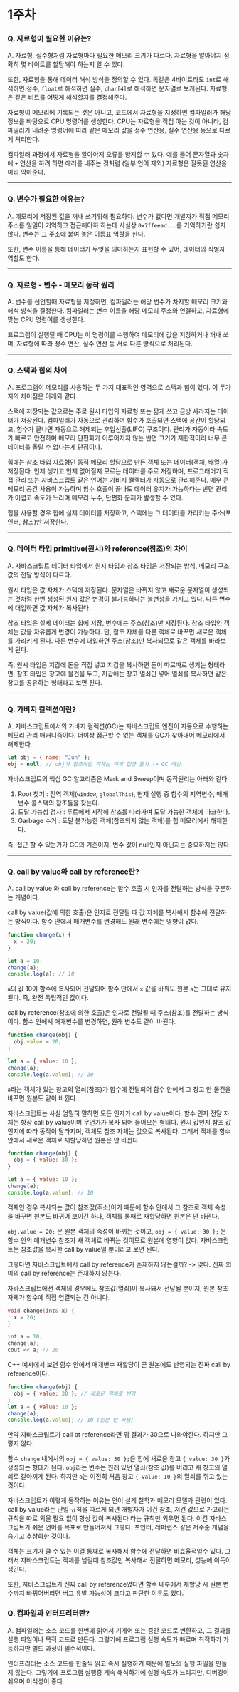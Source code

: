 # 1주차

### Q. 자료형이 필요한 이유는?

A. 자료형, 실수형처럼 자료형마다 필요한 메모리 크기가 다르다. 자료형을 알아야지 정확히 몇 바이트를 할당해야 하는지 알 수 있다.

또한, 자료형을 통해 데이터 해석 방식을 정의할 수 있다. 똑같은 4바이트라도 `int`로 해석하면 정수, `float`로 해석하면 실수, `char[4]`로 해석하면 문자열로 보게된다. 자료형은 같은 비트를 어떻게 해석할지를 결정해준다.

자료형이 메모리에 기록되는 것은 아니고, 코드에서 자료형을 지정하면 컴파일러가 해당 정보를 바탕으로 CPU 명령어를 생성한다. CPU는 자료형을 직접 아는 것이 아니라, 컴파일러가 내려준 명령어에 따라 같은 메모리 값을 정수 연산용, 실수 연산용 등으로 다르게 처리한다.

컴파일러 과정에서 자료형을 알아야지 오류를 방지할 수 있다. 예를 들어 문자열과 숫자에 `+` 연산을 하려 하면 에러를 내주는 것처럼 (일부 언어 제외) 자료형은 잘못된 연산을 미리 막아준다.

---

### Q. 변수가 필요한 이유는?

A. 메모리에 저장된 값을 꺼내 쓰기위해 필요하다. 변수가 없다면 개발자가 직접 메모리 주소를 일일이 기억하고 접근해야하 하는데 사실상 `0x7ffeead...`를 기억하기란 쉽지 않다. 변수는 그 주소에 붙여 놓은 이름표 역할을 한다.

또한, 변수 이름을 통해 데이터가 무엇을 의미하는지 표현할 수 있어, 데이터의 식별자 역할도 한다.

---

### Q. 자료형 - 변수 - 메모리 동작 원리

A. 변수를 선언할때 자료형을 지정하면, 컴파일러는 해당 변수가 차지할 메모리 크기와 해석 방식을 결정한다. 컴파일러는 변수 이름을 해당 메모리 주소와 연결하고, 자료형에 맞는 CPU 명령어를 생성한다.

프로그램이 실행될 때 CPU는 이 명령어를 수행하여 메모리에 값을 저장하거나 꺼내 쓰며, 자료형에 따라 정수 연산, 실수 연산 등 서로 다른 방식으로 처리된다.

---

### Q. 스택과 힙의 차이

A. 프로그램이 메모리를 사용하는 두 가지 대표적인 영역으로 스택과 힙이 있다. 이 두가지의 차이점은 아래와 같다.

스택에 저장되는 값으로는 주로 원시 타입의 자료형 또는 짧게 쓰고 금방 사라지는 데이터가 저장된다. 컴파일러가 자동으로 관리하며 함수가 호출되면 스택에 공간이 할당되고, 함수가 끝나면 자동으로 해제되는 후입선출(LIFO) 구조이다. 관리가 자동이라 속도가 빠르고 안전하며 메모리 단편화가 이루어지지 않는 반면 크기가 제한적이라 너무 큰 데이터를 올릴 수 없다는게 단점이다.

힙에는 참조 타입 자료형인 동적 메모리 할당으로 만든 객체 또는 데이터(객체, 배열)가 저장된다. 언제 생기고 언제 없어질지 모르는 데이터를 주로 저장하며, 프로그래머가 직접 관리 또는 자바스크립트 같은 언어는 가비지 컬렉터가 자동으로 관리해준다. 매우 큰 메모리 공간 사용이 가능하며 함수 호출이 끝나도 데이터 유지가 가능하다는 반면 관리가 어렵고 속도가 느리며 메모리 누수, 단편화 문제가 발생할 수 있다.

힙을 사용할 경우 힙에 실제 데이터를 저장하고, 스택에는 그 데이터를 가리키는 주소(포인터, 참조)만 저장한다.

---

### Q. 데이터 타입 primitive(원시)와 reference(참조)의 차이

A. 자바스크립트 데이터 타입에서 원시 타입과 참조 타임은 저장되는 방식, 메모리 구조, 값의 전달 방식이 다르다.

원시 타입은 값 자체가 스택에 저장된다. 문자열은 바뀌지 않고 새로운 문자열이 생성되는 것처럼 한번 생성된 원시 값은 변경이 불가능하다는 불변성을 가지고 있다. 다른 변수에 대입하면 값 자체가 복사된다.

참조 타입은 실제 데이터는 힙에 저장, 변수에는 주소(참조)만 저장된다. 참조 타입인 객체는 값을 자유롭게 변경이 가능하다. 단, 참조 자체를 다른 객체로 바꾸면 새로운 객체를 가리키게 된다. 다른 변수에 대입하면 주소(참조)만 복사되므로 같은 객체를 바라보게 된다.

즉, 원시 타입은 지갑에 돈을 직접 넣고 지갑을 복사하면 돈이 따로따로 생기는 형태라면, 참조 타입은 창고에 물건을 두고, 지갑에는 창고 열쇠만 넣어 열쇠를 복사하면 같은 창고를 공유하는 형태라고 보면 된다.

---

### Q. 가비지 컬렉션이란?

A. 자바스크립트에서의 가바지 컬렉션(GC)는 자바스크립트 엔진이 자동으로 수행하는 메모리 관리 매커니즘이다. 더이상 접근할 수 없는 객체를 GC가 찾아내어 메모리에서 해제한다.

```javascript
let obj = { name: "Jun" };
obj = null; // obj가 참조하던 객체는 이제 접근 불가 -> GC 대상
```

자바스크립트의 핵심 GC 알고리즘은 Mark and Sweep이며 동작원리는 아래와 같다

1. Root 찾기 : 전역 객체(`window`, `globalThis`), 현재 실행 중 함수의 지역변수, 매개변수 콜스택의 참조들을 찾는다.
2. 도달 가능성 검사 : 루트에서 시작해 참조를 따라가며 도달 가능한 객체에 마크한다.
3. Garbage 수거 : 도달 불가능한 객체(참조되지 않는 객체)를 힙 메모리에서 해제한다.

즉, 접근 할 수 있는가가 GC의 기준이지, 변수 값이 null인지 아닌지는 중요하지는 않다.

---

### Q. call by value와 call by reference란?

A. call by value 와 call by reference는 함수 호출 시 인자를 전달하는 방식을 구분하는 개념이다.

call by value(값에 의한 호출)은 인자로 전달될 때 값 자체를 복사해서 함수에 전달하는 방식이다. 함수 안에서 매개변수를 변경해도 원래 변수에는 영향이 없다.

```javascript
function change(x) {
  x = 20;
}

let a = 10;
change(a);
console.log(a); // 10
```

`a`의 값 10이 함수에 복사되어 전달되어 함수 안에서 `x` 값을 바꿔도 원본 `a`는 그대로 유지된다. 즉, 완전 독립적인 값이다.

call by reference(참조에 의한 호출)은 인자로 전달될 때 주소(참조)를 전달하는 방식이다. 함수 안에서 매개변수를 변경하면, 원래 변수도 같이 바뀐다.

```javascript
function change(obj) {
  obj.value = 20;
}

let a = { value: 10 };
change(a);
console.log(a.value); // 20
```

`a`라는 객체가 있는 창고의 열쇠(참조)가 함수에 전달되어 함수 안에서 그 창고 안 물건을 바꾸면 원본도 같이 바뀐다.

자바스크립트는 사실 엄밀히 말하면 모든 인자가 call by value이다. 함수 인자 전달 자체는 항상 call by value이며 무언가가 복사 되어 들어오는 형태다. 원시 값인지 참조 값인지에 따라 동작이 달라지며, 객체도 참조 자체는 값으로 복사된다. 그래서 객체를 함수 안에서 새로운 객체로 재할당하면 원본은 안 바뀐다.

```javascript
function change(obj) {
  obj = { value: 30 };
}

let a = { value: 10 };
change(a);
console.log(a.value); // 10
```

객체인 경우 복사되는 값이 참조값(주소)이기 때문에 함수 안에서 그 참조로 객체 속성을 바꾸면 원본도 바뀌어 보이긴 하나, 객체를 통째로 재할당하면 원본은 안 바뀐다.

`obj.value = 20;` 은 원본 객체의 속성이 바뀌는 것이고, `obj = { value: 30 };` 은 함수 안의 매개변수 참조가 새 객체로 바뀌는 것이므로 원본에 영향이 없다. 자바스크립트는 참조값을 복사한 call by value일 뿐이라고 보면 된다.

그렇다면 자바스크립트에서 call by reference가 존재하지 않는걸까? -> 맞다. 진짜 의미의 call by reference는 존재하지 않는다.

자바스크립트에선 객체의 경우에도 참조값(열쇠)이 복사돼서 전달될 뿐이지, 원본 참조 자체가 함수에 직접 연결되는 건 아니다.

```cpp
void change(int& x) {
  x = 20;
}

int a = 10;
change(a);
cout << a; // 20
```

C++ 예시에서 보면 함수 안에서 매개변수 재할당이 곧 원본에도 반영되는 진짜 call by reference이다.

```javascript
function change(obj) {
  obj = { value: 30 }; // 새로운 객체로 변경
}
let a = { value: 10 };
change(a);
console.log(a.value); // 10 (원본 안 바뀜)
```

만약 자바스크립트가 call bt reference라면 위 결과가 30으로 나와야한다. 하지만 그렇지 않다.

함수 `change` 내에서의 `obj = { value: 30 };`은 힙에 새로운 창고 `{ value: 30 }`가 생성되는 형태가 된다. `obj`라는 변수는 원래 있던 열쇠(참조 값)를 버리고 새 창고의 열쇠로 갈아끼게 된다. 하지만 `a`는 여전히 처음 창고 `{ value: 10 }`의 열쇠를 쥐고 있는 것이다.

자바스크립트가 이렇게 동작하는 이유는 언어 설계 철학과 메모리 모델과 관련이 있다. call by value라는 단일 규칙을 따르게 되면 개발자가 이건 참조, 저건 값으로 가고라는 규칙을 따로 외울 필요 없이 항상 값이 복사된다 라는 규칙만 외우면 된다. 이건 자바스크립트가 쉬운 언어를 목표로 만들어져서 그렇다. 포인터, 레퍼런스 같은 저수준 개념을 숨기고 추상화한 것이다.

객체는 크기가 클 수 있는 이걸 통째로 복사해서 함수에 전달하면 비효율적일수 있다. 그래서 자바스크립트는 객체를 넘길때 참조값만 복사해서 전달하면 메모리, 성능에 이득이 생긴다.

또한, 자바스크립트가 진짜 call by reference였다면 함수 내부에서 재할당 시 원본 변수까지 바뀌어버리면 버그 유발 가능성이 크다고 판단한 이유도 있다.

### Q. 컴파일과 인터프리터란?

A. 컴파일러는 소스 코드를 한번에 읽어서 기계어 또는 중간 코드로 변환하고, 그 결과를 실행 파일이나 목적 코드로 만든다. 그렇기에 프로그램 실행 속도가 빠르며 최적화가 가능하지만 빌드 과정이 필수적이다.

인터프리터는 소스 코드를 한줄씩 읽고 즉시 실행하기 때문에 별도의 실행 파일을 만들지 않는다. 그렇기에 프로그램 실행중 계속 해석하기에 실행 속도가 느리지만, 디버깅이 쉬우며 이식성이 좋다.
